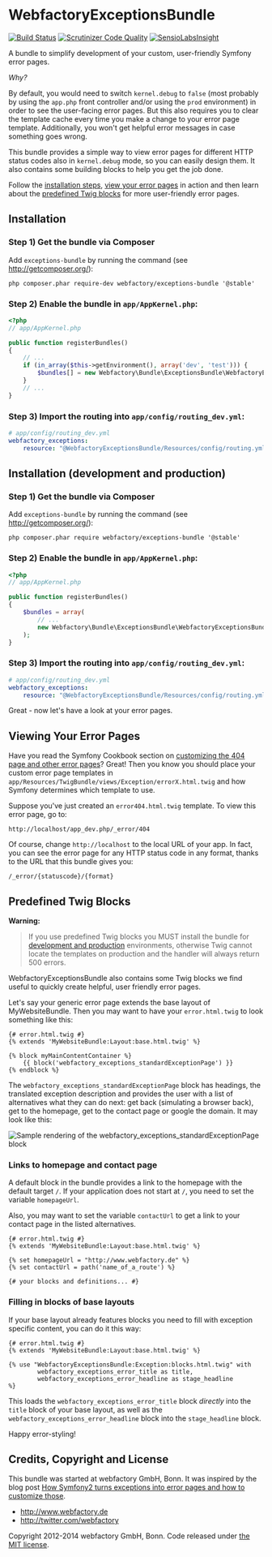 WebfactoryExceptionsBundle
==========================

[![Build Status](https://travis-ci.org/webfactory/exceptions-bundle.png?branch=master)](https://travis-ci.org/webfactory/exceptions-bundle)
[![Scrutinizer Code Quality](https://scrutinizer-ci.com/g/webfactory/exceptions-bundle/badges/quality-score.png?s=1fffd149d27d559a98d2593827453445d9d31995)](https://scrutinizer-ci.com/g/webfactory/exceptions-bundle/)
[![SensioLabsInsight](https://insight.sensiolabs.com/projects/f93a469f-1f3d-49f4-9282-bcee124b89de/mini.png)](https://insight.sensiolabs.com/projects/f93a469f-1f3d-49f4-9282-bcee124b89de)

A bundle to simplify development of your custom, user-friendly Symfony error pages.

_Why?_

By default, you would need to switch `kernel.debug` to `false` (most probably by using the ``app.php`` front controller and/or using the `prod` environment) in order to see the user-facing error pages. But this also requires you to clear the template cache every time you make a change to your error page template. Additionally, you won't get helpful error messages in case something goes wrong.

This bundle provides a simple way to view error pages for different HTTP status codes also in `kernel.debug` mode, so you can easily design them. It also contains some building blocks to help you get the job done.

Follow the [installation steps](#installation), [view your error pages](#viewing-your-error-pages) in action and then learn about the [predefined Twig blocks](#predefined-twig-blocks) for more user-friendly error pages.

Installation
------------

### Step 1) Get the bundle via Composer

Add `exceptions-bundle` by running the command (see http://getcomposer.org/):

    php composer.phar require-dev webfactory/exceptions-bundle '@stable'


### Step 2) Enable the bundle in `app/AppKernel.php`:

```php
<?php
// app/AppKernel.php

public function registerBundles()
{
    // ...
    if (in_array($this->getEnvironment(), array('dev', 'test'))) {
        $bundles[] = new Webfactory\Bundle\ExceptionsBundle\WebfactoryExceptionsBundle();
    }
    // ...
}
```

### Step 3) Import the routing into `app/config/routing_dev.yml`:

```yaml
# app/config/routing_dev.yml
webfactory_exceptions:
    resource: "@WebfactoryExceptionsBundle/Resources/config/routing.yml"
```


Installation (development and production)
------------

### Step 1) Get the bundle via Composer

Add `exceptions-bundle` by running the command (see http://getcomposer.org/):

    php composer.phar require webfactory/exceptions-bundle '@stable'


### Step 2) Enable the bundle in `app/AppKernel.php`:

```php
<?php
// app/AppKernel.php

public function registerBundles()
{
    $bundles = array(
        // ...
        new Webfactory\Bundle\ExceptionsBundle\WebfactoryExceptionsBundle(),
    );
}

```

### Step 3) Import the routing into `app/config/routing_dev.yml`:

```yaml
# app/config/routing_dev.yml
webfactory_exceptions:
    resource: "@WebfactoryExceptionsBundle/Resources/config/routing.yml"
```

Great - now let's have a look at your error pages.

Viewing Your Error Pages
---------------------

Have you read the Symfony Cookbook section on 
[customizing the 404 page and other error pages](http://symfony.com/doc/current/cookbook/controller/error_pages.html#customizing-the-404-page-and-other-error-pages)?
Great! Then you know you should place your custom error page templates in `app/Resources/TwigBundle/views/Exception/errorX.html.twig`
and how Symfony determines which template to use.

Suppose you've just created an ``error404.html.twig`` template. To view this error page, go to:

    http://localhost/app_dev.php/_error/404

Of course, change ``http://localhost`` to the local URL of your app. In
fact, you can see the error page for any HTTP status code in any format,
thanks to the URL that this bundle gives you:

    /_error/{statuscode}/{format}

    
Predefined Twig Blocks
----------------------

**Warning:**

> If you use predefined Twig blocks you MUST install the bundle for [development and production](#installation-development-and-production)
> environments, otherwise Twig cannot locate the templates on production and the handler will always return 500 errors.

WebfactoryExceptionsBundle also contains some Twig blocks we find useful to quickly create helpful, user friendly error pages.

Let's say your generic error page extends the base layout of MyWebsiteBundle. Then you may want to have your
`error.html.twig` to look something like this:

    {# error.html.twig #}
    {% extends 'MyWebsiteBundle:Layout:base.html.twig' %}

    {% block myMainContentContainer %}
        {{ block('webfactory_exceptions_standardExceptionPage') }}
    {% endblock %}

The `webfactory_exceptions_standardExceptionPage` block has headings, the translated exception description and provides
the user with a list of alternatives what they can do next: get back (simulating a browser back), get to the homepage,
get to the contact page or google the domain. It may look like this:

![Sample rendering of the webfactory_exceptions_standardExceptionPage block](Resources/doc/images/webfactory_exceptions_standardExceptionPage-example.png)

### Links to homepage and contact page

A default block in the bundle provides a link to the homepage with the default target `/`. If your application does not
start at `/`, you need to set the variable `homepageUrl`.

Also, you may want to set the variable `contactUrl` to get a link to your contact page in the listed alternatives.

    {# error.html.twig #}
    {% extends 'MyWebsiteBundle:Layout:base.html.twig' %}

    {% set homepageUrl = "http://www.webfactory.de" %}
    {% set contactUrl = path('name_of_a_route') %}

    {# your blocks and definitions... #}

### Filling in blocks of base layouts

If your base layout already features blocks you need to fill with exception specific content, you can do it this way:

    {# error.html.twig #}
    {% extends 'MyWebsiteBundle:Layout:base.html.twig' %}

    {% use "WebfactoryExceptionsBundle:Exception:blocks.html.twig" with
            webfactory_exceptions_error_title as title,
            webfactory_exceptions_error_headline as stage_headline
    %}

This loads the `webfactory_exceptions_error_title` block *directly* into the `title` block of your base layout, as well
as the `webfactory_exceptions_error_headline` block into the `stage_headline` block.

Happy error-styling!

Credits, Copyright and License
------------------------------

This bundle was started at webfactory GmbH, Bonn. It was inspired by the blog post [How Symfony2 turns exceptions into error pages and how to customize those](http://inside.webfactory.de/de/blog/symfony2-exception-handling-and-custom-error-pages-explained.html).

- <http://www.webfactory.de>
- <http://twitter.com/webfactory>

Copyright 2012-2014 webfactory GmbH, Bonn. Code released under [the MIT license](LICENSE).
